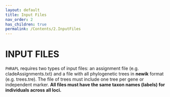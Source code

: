 ```yaml
---
layout: default
title: Input Files
nav_order: 2
has_children: true
permalink: /Contents/2.InputFiles
---
```


INPUT FILES
=======

`PHRAPL` requires two types of input files: an assignment file (e.g. cladeAssignments.txt) and a file with all phylogenetic trees in **newik** format (e.g. trees.tre). The file of trees must include one tree per gene or independent marker. __All files must have the same taxon names (labels) for individuals across all loci.__

